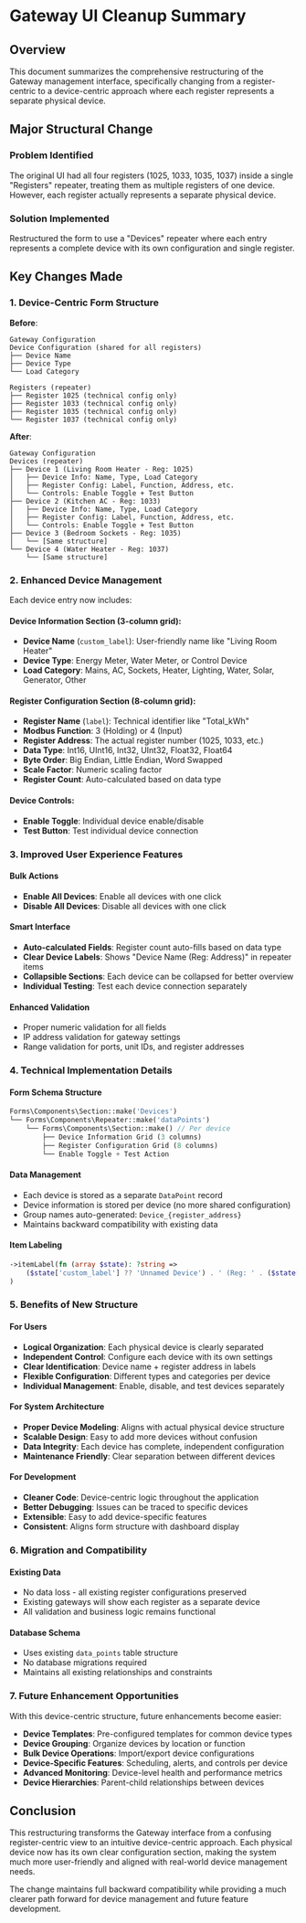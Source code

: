 # Gateway UI Cleanup Summary

## Overview
This document summarizes the comprehensive restructuring of the Gateway management interface, specifically changing from a register-centric to a device-centric approach where each register represents a separate physical device.

## Major Structural Change

### Problem Identified
The original UI had all four registers (1025, 1033, 1035, 1037) inside a single "Registers" repeater, treating them as multiple registers of one device. However, each register actually represents a separate physical device.

### Solution Implemented
Restructured the form to use a "Devices" repeater where each entry represents a complete device with its own configuration and single register.

## Key Changes Made

### 1. Device-Centric Form Structure

**Before**: 
```
Gateway Configuration
Device Configuration (shared for all registers)
├── Device Name
├── Device Type  
└── Load Category

Registers (repeater)
├── Register 1025 (technical config only)
├── Register 1033 (technical config only)
├── Register 1035 (technical config only)
└── Register 1037 (technical config only)
```

**After**:
```
Gateway Configuration
Devices (repeater)
├── Device 1 (Living Room Heater - Reg: 1025)
│   ├── Device Info: Name, Type, Load Category
│   ├── Register Config: Label, Function, Address, etc.
│   └── Controls: Enable Toggle + Test Button
├── Device 2 (Kitchen AC - Reg: 1033)
│   ├── Device Info: Name, Type, Load Category
│   ├── Register Config: Label, Function, Address, etc.
│   └── Controls: Enable Toggle + Test Button
├── Device 3 (Bedroom Sockets - Reg: 1035)
│   └── [Same structure]
└── Device 4 (Water Heater - Reg: 1037)
    └── [Same structure]
```

### 2. Enhanced Device Management

Each device entry now includes:

#### Device Information Section (3-column grid):
- **Device Name** (`custom_label`): User-friendly name like "Living Room Heater"
- **Device Type**: Energy Meter, Water Meter, or Control Device
- **Load Category**: Mains, AC, Sockets, Heater, Lighting, Water, Solar, Generator, Other

#### Register Configuration Section (8-column grid):
- **Register Name** (`label`): Technical identifier like "Total_kWh"
- **Modbus Function**: 3 (Holding) or 4 (Input)
- **Register Address**: The actual register number (1025, 1033, etc.)
- **Data Type**: Int16, UInt16, Int32, UInt32, Float32, Float64
- **Byte Order**: Big Endian, Little Endian, Word Swapped
- **Scale Factor**: Numeric scaling factor
- **Register Count**: Auto-calculated based on data type

#### Device Controls:
- **Enable Toggle**: Individual device enable/disable
- **Test Button**: Test individual device connection

### 3. Improved User Experience Features

#### Bulk Actions
- **Enable All Devices**: Enable all devices with one click
- **Disable All Devices**: Disable all devices with one click

#### Smart Interface
- **Auto-calculated Fields**: Register count auto-fills based on data type
- **Clear Device Labels**: Shows "Device Name (Reg: Address)" in repeater items
- **Collapsible Sections**: Each device can be collapsed for better overview
- **Individual Testing**: Test each device connection separately

#### Enhanced Validation
- Proper numeric validation for all fields
- IP address validation for gateway settings
- Range validation for ports, unit IDs, and register addresses

### 4. Technical Implementation Details

#### Form Schema Structure
```php
Forms\Components\Section::make('Devices')
└── Forms\Components\Repeater::make('dataPoints')
    └── Forms\Components\Section::make() // Per device
        ├── Device Information Grid (3 columns)
        ├── Register Configuration Grid (8 columns)
        └── Enable Toggle + Test Action
```

#### Data Management
- Each device is stored as a separate `DataPoint` record
- Device information is stored per device (no more shared configuration)
- Group names auto-generated: `Device_{register_address}`
- Maintains backward compatibility with existing data

#### Item Labeling
```php
->itemLabel(fn (array $state): ?string => 
    ($state['custom_label'] ?? 'Unnamed Device') . ' (Reg: ' . ($state['register_address'] ?? 'N/A') . ')'
)
```

### 5. Benefits of New Structure

#### For Users
- **Logical Organization**: Each physical device is clearly separated
- **Independent Control**: Configure each device with its own settings
- **Clear Identification**: Device name + register address in labels
- **Flexible Configuration**: Different types and categories per device
- **Individual Management**: Enable, disable, and test devices separately

#### For System Architecture
- **Proper Device Modeling**: Aligns with actual physical device structure
- **Scalable Design**: Easy to add more devices without confusion
- **Data Integrity**: Each device has complete, independent configuration
- **Maintenance Friendly**: Clear separation between different devices

#### For Development
- **Cleaner Code**: Device-centric logic throughout the application
- **Better Debugging**: Issues can be traced to specific devices
- **Extensible**: Easy to add device-specific features
- **Consistent**: Aligns form structure with dashboard display

### 6. Migration and Compatibility

#### Existing Data
- No data loss - all existing register configurations preserved
- Existing gateways will show each register as a separate device
- All validation and business logic remains functional

#### Database Schema
- Uses existing `data_points` table structure
- No database migrations required
- Maintains all existing relationships and constraints

### 7. Future Enhancement Opportunities

With this device-centric structure, future enhancements become easier:

- **Device Templates**: Pre-configured templates for common device types
- **Device Grouping**: Organize devices by location or function
- **Bulk Device Operations**: Import/export device configurations
- **Device-Specific Features**: Scheduling, alerts, and controls per device
- **Advanced Monitoring**: Device-level health and performance metrics
- **Device Hierarchies**: Parent-child relationships between devices

## Conclusion

This restructuring transforms the Gateway interface from a confusing register-centric view to an intuitive device-centric approach. Each physical device now has its own clear configuration section, making the system much more user-friendly and aligned with real-world device management needs.

The change maintains full backward compatibility while providing a much clearer path forward for device management and future feature development.